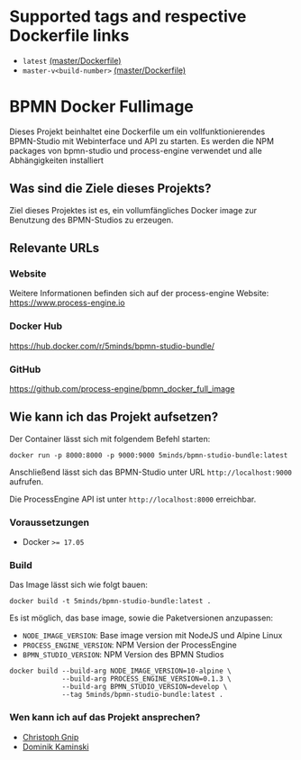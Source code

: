 # Supported tags and respective Dockerfile links
* `latest` [(master/Dockerfile)](https://github.com/process-engine/bpmn_docker_full_image/blob/master/Dockerfile)
* `master-v<build-number>` [(master/Dockerfile)](https://github.com/process-engine/bpmn_docker_full_image/blob/master/Dockerfile)

# BPMN Docker Fullimage

Dieses Projekt beinhaltet eine Dockerfile um ein vollfunktionierendes 
BPMN-Studio mit Webinterface und API zu starten.
Es werden die NPM packages von bpmn-studio und process-engine verwendet 
und alle Abhängigkeiten installiert

## Was sind die Ziele dieses Projekts?

Ziel dieses Projektes ist es, ein vollumfängliches Docker image zur Benutzung 
des BPMN-Studios zu erzeugen.

## Relevante URLs

### Website

Weitere Informationen befinden sich auf der process-engine Website:
https://www.process-engine.io

### Docker Hub

https://hub.docker.com/r/5minds/bpmn-studio-bundle/

### GitHub

https://github.com/process-engine/bpmn_docker_full_image

## Wie kann ich das Projekt aufsetzen?

Der Container lässt sich mit folgendem Befehl starten:

```shell
docker run -p 8000:8000 -p 9000:9000 5minds/bpmn-studio-bundle:latest
```

Anschließend lässt sich das BPMN-Studio unter URL `http://localhost:9000` aufrufen.

Die ProcessEngine API ist unter `http://localhost:8000` erreichbar.

### Voraussetzungen

* Docker `>= 17.05`

### Build

Das Image lässt sich wie folgt bauen:

```shell
docker build -t 5minds/bpmn-studio-bundle:latest .
```

Es ist möglich, das base image, sowie die Paketversionen anzupassen:

* `NODE_IMAGE_VERSION`: Base image version mit NodeJS und Alpine Linux
* `PROCESS_ENGINE_VERSION`: NPM Version der ProcessEngine
* `BPMN_STUDIO_VERSION`: NPM Version des BPMN Studios

```shell
docker build --build-arg NODE_IMAGE_VERSION=10-alpine \
             --build-arg PROCESS_ENGINE_VERSION=0.1.3 \
             --build-arg BPMN_STUDIO_VERSION=develop \
             --tag 5minds/bpmn-studio-bundle:latest .
```


### Wen kann ich auf das Projekt ansprechen?
* [Christoph Gnip](mailto:christoph.gnip@5minds.de)
* [Dominik Kaminski](mailto:dominik.kaminski@5minds.de)

